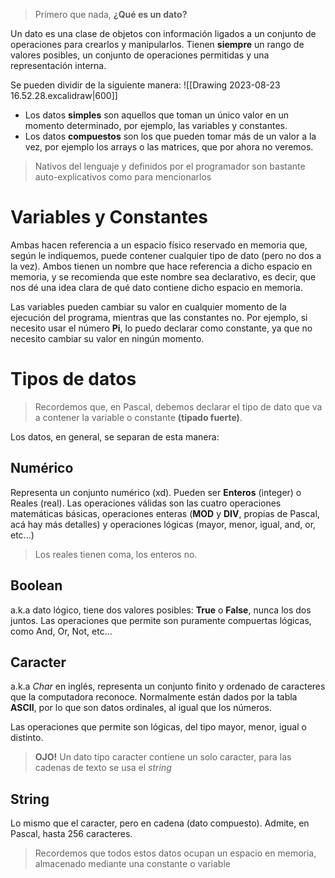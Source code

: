 > Primero que nada, **¿Qué es un dato?**

Un dato es una clase de objetos con información ligados a un conjunto de operaciones para crearlos y manipularlos. Tienen **siempre** un rango de valores posibles, un conjunto de operaciones permitidas y una representación interna.

Se pueden dividir de la siguiente manera:
![[Drawing 2023-08-23 16.52.28.excalidraw|600]]
- Los datos **simples** son aquellos que toman un único valor en un momento determinado, por ejemplo, las variables y constantes.
- Los datos **compuestos** son los que pueden tomar más de un valor a la vez, por ejemplo los arrays o las matrices, que por ahora no veremos.

> Nativos del lenguaje y definidos por el programador son bastante auto-explicativos como para mencionarlos

# Variables y Constantes
Ambas hacen referencia a un espacio físico reservado en memoria que, según le indiquemos, puede contener cualquier tipo de dato (pero no dos a la vez). Ambos tienen un nombre que hace referencia a dicho espacio en memoria, y se recomienda que este nombre sea declarativo, es decir, que nos dé una idea clara de qué dato contiene dicho espacio en memoria.

Las variables pueden cambiar su valor en cualquier momento de la ejecución del programa, mientras que las constantes no. Por ejemplo, si necesito usar el número **Pi**, lo puedo declarar como constante, ya que no necesito cambiar su valor en ningún momento.

# Tipos de datos
> Recordemos que, en Pascal, debemos declarar el tipo de dato que va a contener la variable o constante **(tipado fuerte)**.

Los datos, en general, se separan de esta manera:
## Numérico
Representa un conjunto numérico (xd). Pueden ser **Enteros** (integer) o Reales (real).
Las operaciones válidas son las cuatro operaciones matemáticas básicas, operaciones enteras (**MOD** y **DIV**, propias de Pascal, acá hay más detalles) y operaciones lógicas (mayor, menor, igual, and, or, etc...)

> Los reales tienen coma, los enteros no.

## Boolean
a.k.a dato lógico, tiene dos valores posibles: **True** o **False**, nunca los dos juntos.
Las operaciones que permite son puramente compuertas lógicas, como And, Or, Not, etc...

## Caracter
a.k.a *Char* en inglés, representa un conjunto finito y ordenado de caracteres que la computadora reconoce.  Normalmente están dados por la tabla **ASCII**, por lo que son datos ordinales, al igual que los números.

Las operaciones que permite son lógicas, del tipo mayor, menor, igual o distinto.

> **OJO!** Un dato tipo caracter contiene un solo caracter, para las cadenas de texto se usa el *string*

## String
Lo mismo que el caracter, pero en cadena (dato compuesto). Admite, en Pascal, hasta 256 caracteres.

> Recordemos que todos estos datos ocupan un espacio en memoria, almacenado mediante una constante o variable